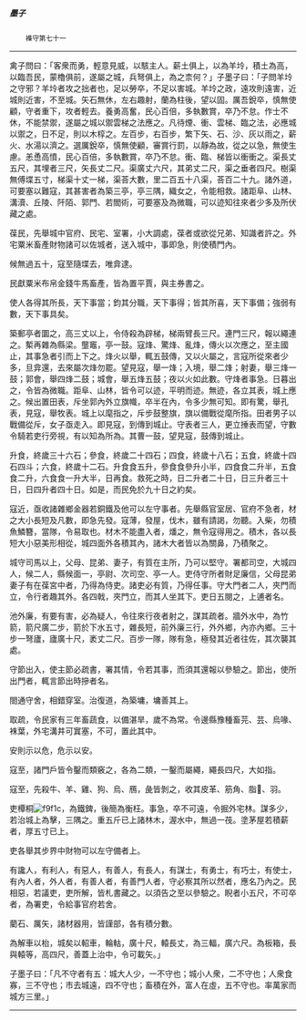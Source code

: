 

##### 墨子
　　`襍守第七十一`

* * *

禽子問曰：「客衆而勇，輕意見威，以駭主人。薪土俱上，以為羊坽，積土為高，以臨吾民，蒙櫓俱前，遂屬之城，兵弩俱上，為之柰何？」子墨子曰：「子問羊坽之守邪？羊坽者攻之拙者也，足以勞卒，不足以害城。羊坽之政，遠攻則遠害，近城則近害，不至城。矢石無休，左右趣射，蘭為柱後，望以固。厲吾銳卒，慎無使顧，守者重下，攻者輕去。養勇高奮，民心百倍，多執數賞，卒乃不怠。作士不休，不能禁禦，遂屬之城以禦雲梯之法應之。凡待煙、衝、雲梯、臨之法，必應城以禦之，日不足，則以木椁之。左百步，右百步，繁下矢、石、沙、灰以雨之，薪火、水湯以濟之。選厲銳卒，慎無使顧，審賞行罰，以靜為故，從之以急，無使生慮。恙恿高憤，民心百倍，多執數賞，卒乃不怠。衝、臨、梯皆以衝衝之。渠長丈五尺，其埋者三尺，矢長丈二尺。渠廣丈六尺，其弟丈二尺，渠之垂者四尺。樹渠無傅堞五寸，梯渠十丈一梯，渠荅大數，里二百五十八渠，荅百二十九。諸外道，可要塞以難寇，其甚害者為築三亭，亭三隅，織女之，令能相救。諸距阜、山林、溝瀆、丘陵、阡陌、郭門、若閻術，可要塞及為微職，可以迹知往來者少多及所伏藏之處。

葆民，先舉城中官府、民宅、室署，小大調處，葆者或欲從兄弟、知識者許之。外宅粟米畜產財物諸可以佐城者，送入城中，事即急，則使積門內。

候無過五十，寇至隨堞去，唯弇逮。

民獻粟米布帛金錢牛馬畜產，皆為置平賈，與主券書之。

使人各得其所長，天下事當；鈞其分職，天下事得；皆其所喜，天下事備；強弱有數，天下事具矣。

築郵亭者圜之，高三丈以上，令侍殺為辟梯，梯兩臂長三尺。連門三尺，報以繩連之。槧再雜為縣梁。壟竈，亭一鼓。寇烽、驚烽、亂烽，傳火以次應之，至主國止，其事急者引而上下之。烽火以舉，輒五鼓傳，又以火屬之，言寇所從來者少多，旦弇還，去來屬次烽勿罷。望見寇，舉一烽；入境，舉二烽；射妻，舉三烽一鼓；郭會，舉四烽二鼓；城會，舉五烽五鼓；夜以火如此數。守烽者事急。日暮出之，令皆為微職。距阜、山林，皆令可以迹，平明而迹。無迹，各立其表，城上應之。候出置田表，斥坐郭內外立旗幟，卒半在內，令多少無可知。即有驚，舉孔表，見寇，舉牧表。城上以麾指之，斥步鼓整旗，旗以備戰從麾所指。田者男子以戰備從斥，女子亟走入。即見寇，到傳到城止。守表者三人，更立捶表而望，守數令騎若吏行旁視，有以知為所為。其曹一鼓，望見寇，鼓傳到城止。

升食，終歲三十六石；參食，終歲二十四石；四食，終歲十八石；五食，終歲十四石四斗；六食，終歲十二石。升食食五升，參食食參升小半，四食食二升半，五食食二升，六食食一升大半，日再食。救死之時，日二升者二十日，日三升者三十日，日四升者四十日。如是，而民免於九十日之約矣。

寇近，亟收諸雜鄉金器若銅鐵及他可以左守事者。先舉縣官室居、官府不急者，材之大小長短及凡數，即急先發。寇薄，發屋，伐木，雖有請謁，勿聽。入柴，勿積魚鱗簪，當隊，令易取也。材木不能盡入者，燔之，無令寇得用之。積木，各以長短大小惡美形相從，城四面外各積其內，諸木大者皆以為關鼻，乃積聚之。

城守司馬以上，父母、昆弟、妻子，有質在主所，乃可以堅守。署都司空，大城四人，候二人，縣候面一，亭尉、次司空、亭一人。吏侍守所者財足廉信，父母昆弟妻子有在葆宮中者，乃得為侍吏。諸吏必有質，乃得任事。守大門者二人，夾門而立，令行者趣其外。各四戟，夾門立，而其人坐其下。吏日五閱之，上逋者名。

池外廉，有要有害，必為疑人，令往來行夜者射之，謀其疏者。牆外水中，為竹箭，箭尺廣二步，箭於下水五寸，雜長短，前外廉三行，外外鄉，內亦內鄉。三十步一弩廬，廬廣十尺，袤丈二尺。百步一隊，隊有急，極發其近者往佐，其次襲其處。

守節出入，使主節必疏書，署其情，令若其事，而須其還報以參驗之。節出，使所出門者，輒言節出時摻者名。

閤通守舍，相錯穿室。治復道，為築墉，墉善其上。

取疏，令民家有三年畜蔬食，以備湛旱，歲不為常。令邊縣豫種畜芫、芸、烏喙、袾葉，外宅溝井可窴塞，不可，置此其中。

安則示以危，危示以安。

寇至，諸門戶皆令鑿而類竅之，各為二類，一鑿而屬繩，繩長四尺，大如指。

寇至，先殺牛、羊、雞、狗、烏、鴈，彘皆剝之，收其皮革、筋角、脂𠜶、羽。

吏橝桐![f9f1c](../../imgs/f9c1c.gif)，為鐵錍，後簡為衡枉。事急，卒不可遠，令掘外宅林。謀多少，若治城上為擊，三隅之。重五斤已上諸林木，渥水中，無過一茷。塗茅屋若積薪者，厚五寸已上。

吏各舉其步界中財物可以左守備者上。

有讒人，有利人，有惡人，有善人，有長人，有謀士，有勇士，有巧士，有使士，有內人者，外人者，有善人者，有善門人者，守必察其所以然者，應名乃內之。民相惡，若議吏，吏所解，皆札書藏之。以須告之至以參驗之。睨者小五尺，不可卒者，為署吏，令給事官府若舍。

藺石、厲矢，諸材器用，皆謹部，各有積分數。

為解車以枱，城矣以軺車，輪軲，廣十尺，轅長丈，為三輻，廣六尺。為板箱，長與轅等，高四尺，善蓋上治中，令可載矢。」

子墨子曰：「凡不守者有五：城大人少，一不守也；城小人衆，二不守也；人衆食寡，三不守也；市去城遠，四不守也；畜積在外，富人在虛，五不守也。率萬家而城方三里。」

* * *

